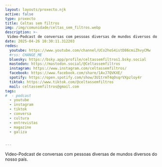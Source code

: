 ```yaml
---
layout: layouts/proxecto.njk
active: false
type: proxecto
title: Celtas sem filtros
img: /img/comunidade/celtas_sem_filtros.webp
description: >-
 Video-Podcast de conversas com pessoas diversas de mundos diversos do nosso país.
date: 2025-04-26 10:30:11.312203
redes:
  youtube: https://www.youtube.com/channel/UCo2hoS4istD86cmiZhvyCMw
  #rss: CHANGE_ME
  bluesky: https://bsky.app/profile/celtassemfiltros1.bsky.social
  mastodon: https://mastodon.social/@Celtassemfiltros
  instagram: https://www.instagram.com/celtassemfiltros/
  facebook: https://www.facebook.com/share/1AvJ7QVKXE/
  spotify: https://open.spotify.com/show/3U1trmT4qOsqrVXpzloy4r
  tiktok: https://www.tiktok.com/@celtassemfiltros
  mail: celtassemfiltros@gmail.com
tags:
#  - podcast
  - youtube
  - instagram
  - tiktok
  - conversa
  - cultura
  - entrevistas
  - magazine
  - galiza


---
```


Video-Podcast de conversas com pessoas diversas de mundos diversos do nosso país.
